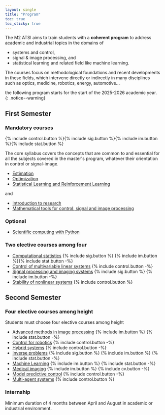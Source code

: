 ```yaml
---
layout: single
title: "Program"
toc: true
toc_sticky: true
---
```


The M2 ATSI aims to train students with a **coherent program** to address
academic and industrial topics in the domains of
- systems and control,
- signal & image processing, and
- statistical learning and related field like machine learning.

The courses focus on methodological foundations and recent developments in these
fields, which intervene directly or indirectly in many disciplines such as
optics, medicine, robotics, energy, automotive...


the following program starts for the start of the 2025-2026 academic year.
{: .notice--warning}

<!-- Curriculum also trains student to research work through dedicated teaching -->
<!-- initiatives (seminars, bibliographic work, project, etc.) and a strong -->
<!-- Involvement of the associated research laboratories. Part of the training may be -->
<!-- given in English. -->


<!-- - Detailed description of the courses are availble in [French](/Description-Formation-Master-EEEA-2023-2024-UE-Francais.pdf) or -->
<!-- [English](/Description-Formation-Master-EEEA-2023-2024-UE-Anglais-1.pdf). -->
<!-- - [The skills assessment procedures](/MCCs-2023-2024.pdf). -->
<!-- - [Regulation fo master degree](/academic-regulations-for-master-degree-2023-2024.pdf) at University Paris-Saclay. -->


## First Semester

### Mandatory courses

{% include control.button %}{% include sig.button %}{% include im.button %}{% include stat.button %}

The core syllabus covers the concepts that are common to and essential for all
the subjects covered in the master's program, whatever their orientation in
control or signal-image.

- [Estimation](/ue/estimation)
- [Optimization](/ue/optimisation)
- [Statistical Learning and Reinforcement Learning](/ue/stat-learning-rl)

and

- [Introduction to research](/ue/intro-research)
- [Mathematical tools for control, signal and image processing](/ue/math)

### Optional

- [Scientific computing with Python](/ue/scientific-python)

### Two elective courses among four

- [Computational statistics](/ue/comp-stat) {% include sig.button %} {% include im.button %}{% include stat.button -%}
- [Control of multivariable linear systems](/ue/control-of-multi-var) {% include control.button -%}
- [Signal processing and imaging systems](/ue/sig-proc-im-sys) {% include sig.button %} {% include im.button -%}
- [Stability of nonlinear systems](/ue/nl-sys) {% include control.button %}


## Second Semester

### Four elective courses among height

Students must choose four elective courses among height

- [Advanced methods in image processing](/ue/adv-im) {% include im.button %} {% include stat.button -%}
- [Control for robotics](/ue/control-robotics) {% include control.button -%}
- [Hybrid systems](/ue/hybrid-sys) {% include control.button -%}
- [Inverse problems](/ue/inv-problems) {% include sig.button %} {% include im.button %} {% include stat.button -%}
- [Machine Learning](/ue/machine-learning) {% include im.button %} {% include stat.button -%}
- [Medical imaging](/ue/medical-im) {% include im.button %} {% include cv.button -%}
- [Model predictive control](/ue/predictive-control) {% include control.button -%}
- [Multi-agent systems](/ue/multi-agent-sys) {% include control.button %}

### Internship

Minimum duration of 4 months between April and August in academic or industrial
environment.
